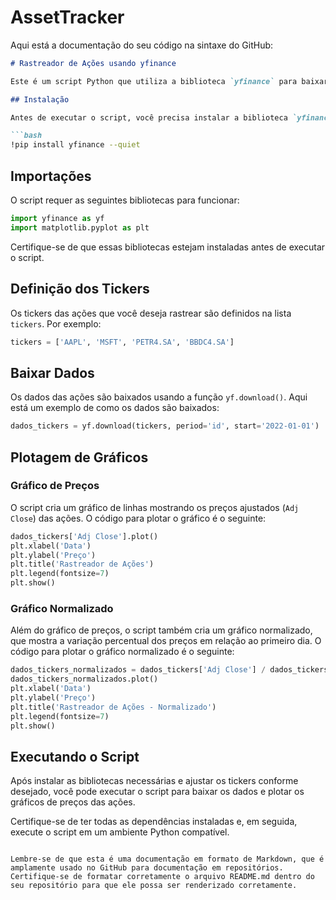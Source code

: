 # AssetTracker
Aqui está a documentação do seu código na sintaxe do GitHub:

```markdown
# Rastreador de Ações usando yfinance

Este é um script Python que utiliza a biblioteca `yfinance` para baixar dados de ações da bolsa de valores e plotar gráficos de preços.

## Instalação

Antes de executar o script, você precisa instalar a biblioteca `yfinance`. Você pode fazer isso executando o seguinte comando:

```bash
!pip install yfinance --quiet
```

## Importações

O script requer as seguintes bibliotecas para funcionar:

```python
import yfinance as yf
import matplotlib.pyplot as plt
```

Certifique-se de que essas bibliotecas estejam instaladas antes de executar o script.

## Definição dos Tickers

Os tickers das ações que você deseja rastrear são definidos na lista `tickers`. Por exemplo:

```python
tickers = ['AAPL', 'MSFT', 'PETR4.SA', 'BBDC4.SA']
```

## Baixar Dados

Os dados das ações são baixados usando a função `yf.download()`. Aqui está um exemplo de como os dados são baixados:

```python
dados_tickers = yf.download(tickers, period='id', start='2022-01-01')
```

## Plotagem de Gráficos

### Gráfico de Preços

O script cria um gráfico de linhas mostrando os preços ajustados (`Adj Close`) das ações. O código para plotar o gráfico é o seguinte:

```python
dados_tickers['Adj Close'].plot()
plt.xlabel('Data')
plt.ylabel('Preço')
plt.title('Rastreador de Ações')
plt.legend(fontsize=7)
plt.show()
```

### Gráfico Normalizado

Além do gráfico de preços, o script também cria um gráfico normalizado, que mostra a variação percentual dos preços em relação ao primeiro dia. O código para plotar o gráfico normalizado é o seguinte:

```python
dados_tickers_normalizados = dados_tickers['Adj Close'] / dados_tickers['Adj Close'].iloc[0]
dados_tickers_normalizados.plot()
plt.xlabel('Data')
plt.ylabel('Preço')
plt.title('Rastreador de Ações - Normalizado')
plt.legend(fontsize=7)
plt.show()
```

## Executando o Script

Após instalar as bibliotecas necessárias e ajustar os tickers conforme desejado, você pode executar o script para baixar os dados e plotar os gráficos de preços das ações.

Certifique-se de ter todas as dependências instaladas e, em seguida, execute o script em um ambiente Python compatível.
```

Lembre-se de que esta é uma documentação em formato de Markdown, que é amplamente usado no GitHub para documentação em repositórios. Certifique-se de formatar corretamente o arquivo README.md dentro do seu repositório para que ele possa ser renderizado corretamente.
